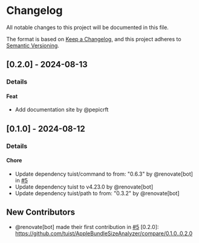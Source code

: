 # Changelog

All notable changes to this project will be documented in this file.

The format is based on [Keep a Changelog](https://keepachangelog.com/en/1.0.0/),
and this project adheres to [Semantic Versioning](https://semver.org/spec/v2.0.0.html).

## [0.2.0] - 2024-08-13
### Details
#### Feat
- Add documentation site by @pepicrft

## [0.1.0] - 2024-08-12
### Details
#### Chore
- Update dependency tuist/command to from: "0.6.3" by @renovate[bot] in [#5](https://github.com/tuist/AppleBundleSizeAnalyzer/pull/5)
- Update dependency tuist to v4.23.0 by @renovate[bot]
- Update dependency tuist/path to from: "0.3.2" by @renovate[bot]

## New Contributors
* @renovate[bot] made their first contribution in [#5](https://github.com/tuist/AppleBundleSizeAnalyzer/pull/5)
[0.2.0]: https://github.com/tuist/AppleBundleSizeAnalyzer/compare/0.1.0..0.2.0

<!-- generated by git-cliff -->
